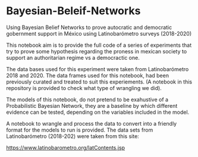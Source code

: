 # Bayesian-Beleif-Networks
Using Bayesian Belief Networks to prove autocratic and democratic gobernment support in México using Latinobarómetro surveys (2018-2020)


This notebook aim is to provide the full code of a series of experiments that try to prove some hypothesis regarding the proness in mexican society to support an authoritarian regime vs a democractic one.

The data bases used for this experiment were taken from Latinobarómetro 2018 and 2020. The data frames used for this notebook, had been previously curated and treated to suit this experiements. (A notebook in this repository is provided to check what type of wrangling we did).

The models of this notebook, do not pretend to be exahustive of a Probabilistic Bayesian Network, they are a baseline by which different evidence can be tested, depending on the variables included in the model.

A notebook to wrangle and process the data to convert into a friendly format for the models to run is provided. The data sets from Latinobarómetro (2018-202) were taken from this site: 

https://www.latinobarometro.org/latContents.jsp


